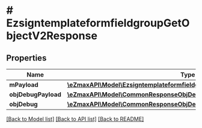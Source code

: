 # # EzsigntemplateformfieldgroupGetObjectV2Response

## Properties

Name | Type | Description | Notes
------------ | ------------- | ------------- | -------------
**mPayload** | [**\eZmaxAPI\Model\EzsigntemplateformfieldgroupGetObjectV2ResponseMPayload**](EzsigntemplateformfieldgroupGetObjectV2ResponseMPayload.md) |  |
**objDebugPayload** | [**\eZmaxAPI\Model\CommonResponseObjDebugPayload**](CommonResponseObjDebugPayload.md) |  | [optional]
**objDebug** | [**\eZmaxAPI\Model\CommonResponseObjDebug**](CommonResponseObjDebug.md) |  | [optional]

[[Back to Model list]](../../README.md#models) [[Back to API list]](../../README.md#endpoints) [[Back to README]](../../README.md)

